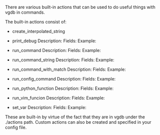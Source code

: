 There are various built-in actions that can be used to do useful things with vgdb in commands.

The built-in actions consist of:

- create_interpolated_string

- print_debug
    Description:
    Fields:
    Example:

- run_command
    Description:
    Fields:
    Example:

- run_command_string
    Description:
    Fields:
    Example:

- run_command_with_match
    Description:
    Fields:
    Example:

- run_config_command
    Description:
    Fields:
    Example:

- run_python_function
    Description:
    Fields:
    Example:

- run_vim_funcion
    Description:
    Fields:
    Example:

- set_var
    Description:
    Fields:
    Example:



These are built-in by virtue of the fact that they are in vgdb under the ./actions path. Custom actions can also be created and specified in your config file.


